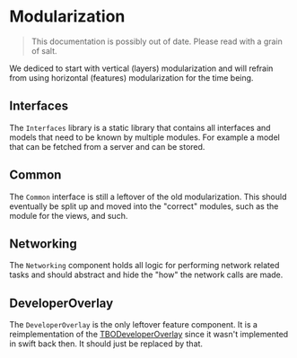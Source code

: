#  Modularization

> This documentation is possibly out of date. Please read with a grain of salt.

We dediced to start with vertical (layers) modularization and will refrain from using horizontal (features) modularization for the time being.

## Interfaces

The `Interfaces` library is a static library that contains all interfaces and models that need to be known by multiple modules. For example a model that can be fetched from a server and can be stored.

## Common

The `Common` interface is still a leftover of the old modularization. This should eventually be split up and moved into the "correct" modules, such as the module for the views, and such.

## Networking

The `Networking` component holds all logic for performing network related tasks and should abstract and hide the "how" the network calls are made.

## DeveloperOverlay

The `DeveloperOverlay` is the only leftover feature component. It is a reimplementation of the [TBODeveloperOverlay](https://github.com/tbointeractive/TBODeveloperOverlay) since it wasn't implemented in swift back then. It should just be replaced by that.
